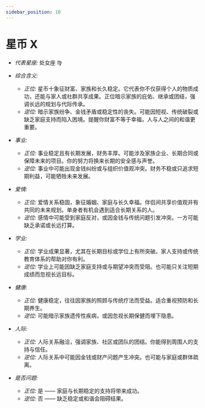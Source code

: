 ```yaml
---
sidebar_position: 10
---
```


# 星币 X

- *代表星座:* 处女座 ♍️
- *综合含义:* 
  - *正位:* 星币十象征财富、家族和长久稳定。它代表你不仅获得个人的物质成功，还能与家人或社群共享成果。正位暗示家族的庇佑、继承或团结，强调长远的规划与代际传承。
  - *逆位:* 暗示家族纷争、金钱矛盾或稳定性的丧失。可能因短视、传统破裂或缺乏家庭支持而陷入困境。提醒你财富不等于幸福，人与人之间的和谐更重要。
    
- *事业:* 
  - *正位:* 事业稳定且有长期发展，财务丰厚。可能涉及家族企业、长期合同或保障未来的项目。你的努力将换来长期的安全感与声誉。
  - *逆位:* 事业中可能出现金钱纠纷或与组织价值观冲突。财务不稳或只追求短期利益，可能牺牲未来发展。
    
- *爱情:* 
  - *正位:* 爱情关系稳固，象征婚姻、家庭与长久幸福。伴侣间共享价值观并有共同的未来规划。单身者有机会遇到适合长期关系的人。
  - *逆位:* 感情中可能受到家庭反对，或因金钱与传统问题引发冲突。一方可能缺乏承诺或长远打算。
    
- *学业:* 
  - *正位:* 学业成果显著，尤其在长期目标或学位上有所突破。家人支持或传统教育体系的帮助对你有利。
  - *逆位:* 学业上可能因缺乏家庭支持或与期望冲突而受阻。也可能只关注短期成绩而忽视长远目标。
    
- *健康:* 
  - *正位:* 健康稳定，往往因家族的照顾与传统疗法而受益。适合重视预防和长期养生。
  - *逆位:* 可能暗示家族遗传性疾病，或因忽视长期保健而埋下隐患。
    
- *人际:* 
  - *正位:* 人际关系融洽，强调家族、社区或团队的团结。你能得到周围人的支持与信任。
  - *逆位:* 人际关系中可能因金钱或财产问题产生冲突。也可能与家庭或群体疏离。

    
- *是否问题:* 
  - *正位:* 是 —— 家庭与长期稳定的支持将带来成功。
  - *逆位:* 否 —— 缺乏稳定或和谐会阻碍结果。
